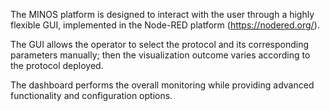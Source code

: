 The MINOS platform is designed to interact with the user through a highly flexible GUI, implemented in the Node-RED platform (https://nodered.org/).

The GUI allows the operator to select the protocol and its corresponding parameters manually; then the visualization outcome varies according to the protocol deployed. 

The dashboard performs the overall monitoring while providing advanced functionality and configuration options.
